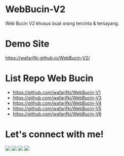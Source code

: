 # WebBucin-V2
Web Bucin V2 khusus buat orang tercinta &amp; tersayang.

# Demo Site
 <a href="https://wafarifki.github.io/WebBucin-V2/">https://wafarifki.github.io/WebBucin-V2/</a>

# List Repo Web Bucin
- <a target="_blank" href="https://github.com/wafarifki/WebBucin-V1">https://github.com/wafarifki/WebBucin-V1</a>
- <a target="_blank" href="https://github.com/wafarifki/WebBucin-V3">https://github.com/wafarifki/WebBucin-V3</a>
- <a target="_blank" href="https://github.com/wafarifki/WebBucin-V4">https://github.com/wafarifki/WebBucin-V4</a>
- <a target="_blank" href="https://github.com/wafarifki/WebBucin-V5">https://github.com/wafarifki/WebBucin-V5</a>
- <a target="_blank" href="https://github.com/wafarifki/WebBucin-V6">https://github.com/wafarifki/WebBucin-V6</a>

# Let's connect with me!
<p>
    <a href="https://wafarifki.github.io" target="_blank"><img src="https://img.shields.io/badge/Website-https://wafarifki.github.io-blue?" /></a>
    <a href="https://www.linkedin.com/in/wafarifqi/" target="_blank"><img src="https://img.shields.io/badge/Linkedin-WafaRifqiAnafin_-blue" /></a>
    <a href="https://facebook.com/wafarifkianafin" target="_blank"><img src="https://img.shields.io/badge/Facebook-wafarifkianafin-blue" /></a>
    <a href="https://instagram.com/wafarifki_" target="_blank"><img src="https://img.shields.io/badge/Instagram-@wafarifki_-blue" /></a>
</p>
